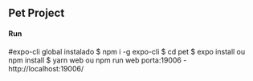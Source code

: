 ## Pet Project

#### Run

#expo-cli global instalado
$ npm i -g expo-cli
$ cd pet
$ expo install ou npm install
$ yarn web ou npm run web
porta:19006 - http://localhost:19006/
